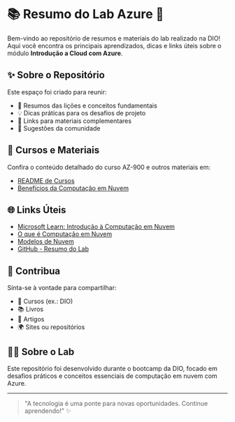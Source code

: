 
# 📚 Resumo do Lab Azure 🚀

Bem-vindo ao repositório de resumos e materiais do lab realizado na DIO! Aqui você encontra os principais aprendizados, dicas e links úteis sobre o módulo **Introdução a Cloud com Azure**.

## ✨ Sobre o Repositório

Este espaço foi criado para reunir:

- 📌 Resumos das lições e conceitos fundamentais
- 💡 Dicas práticas para os desafios de projeto
- 🔗 Links para materiais complementares
- 🤝 Sugestões da comunidade

## 📝 Cursos e Materiais


Confira o conteúdo detalhado do curso AZ-900 e outros materiais em:

- [README de Cursos](./Cursos/Introdução%20a%20Computação%20em%20Nuvem/README.md)
- [Benefícios da Computação em Nuvem](./Cursos/Bernefícios%20da%20computação%20em%20nuvem/README.md)

## 🌐 Links Úteis

- [Microsoft Learn: Introdução à Computação em Nuvem](https://learn.microsoft.com/training/modules/describe-cloud-compute/2-introduction-cloud-compute)
- [O que é Computação em Nuvem](https://learn.microsoft.com/training/modules/describe-cloud-compute/3-what-cloud-compute)
- [Modelos de Nuvem](https://learn.microsoft.com/training/modules/describe-cloud-compute/5-define-cloud-models)
- [GitHub - Resumo do Lab](https://github.com/PedroSimonato/resumo-do-lab/tree/main)

## 📣 Contribua

Sinta-se à vontade para compartilhar:

- 📖 Cursos (ex.: DIO)
- 📚 Livros
- 📰 Artigos
- 🌍 Sites ou repositórios

## 👩‍💻 Sobre o Lab

Este repositório foi desenvolvido durante o bootcamp da DIO, focado em desafios práticos e conceitos essenciais de computação em nuvem com Azure.

---

> "A tecnologia é uma ponte para novas oportunidades. Continue aprendendo!" ✨
